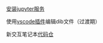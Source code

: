 [安装jupyter服务](https://github.com/dotnet/interactive/blob/master/docs/NotebooksLocalExperience.md)

使用[vscode插件](https://marketplace.visualstudio.com/items?itemName=ms-dotnettools.dotnet-interactive-vscode)编辑dib文件（过渡期）

新交互笔记本[代码仓](https://github.com/dotnet/interactive)